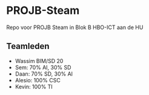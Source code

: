 # PROJB-Steam

Repo voor PROJB Steam in Blok B HBO-ICT aan de HU

## Teamleden

* Wassim BIM/SD 20
* Sem: 70% AI, 30% SD
* Daan: 70% SD, 30% AI
* Alesio: 100% CSC
* Kevin: 100% TI